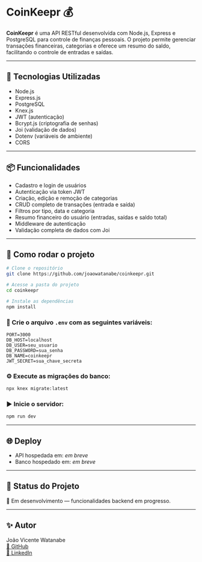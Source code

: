 # CoinKeepr 💰

**CoinKeepr** é uma API RESTful desenvolvida com Node.js, Express e PostgreSQL para controle de finanças pessoais. O projeto permite gerenciar transações financeiras, categorias e oferece um resumo do saldo, facilitando o controle de entradas e saídas.

---

## 🔧 Tecnologias Utilizadas

- Node.js
- Express.js
- PostgreSQL
- Knex.js
- JWT (autenticação)
- Bcrypt.js (criptografia de senhas)
- Joi (validação de dados)
- Dotenv (variáveis de ambiente)
- CORS

---

## 📦 Funcionalidades

- Cadastro e login de usuários
- Autenticação via token JWT
- Criação, edição e remoção de categorias
- CRUD completo de transações (entrada e saída)
- Filtros por tipo, data e categoria
- Resumo financeiro do usuário (entradas, saídas e saldo total)
- Middleware de autenticação
- Validação completa de dados com Joi

---

## 🚀 Como rodar o projeto

```bash
# Clone o repositório
git clone https://github.com/joaowatanabe/coinkeepr.git

# Acesse a pasta do projeto
cd coinkeepr

# Instale as dependências
npm install
```

### 📄 Crie o arquivo `.env` com as seguintes variáveis:

```env
PORT=3000
DB_HOST=localhost
DB_USER=seu_usuario
DB_PASSWORD=sua_senha
DB_NAME=coinkeepr
JWT_SECRET=sua_chave_secreta
```

### ⚙️ Execute as migrações do banco:

```bash
npx knex migrate:latest
```

### ▶️ Inicie o servidor:

```bash
npm run dev
```

---

## 🌐 Deploy

- API hospedada em: _em breve_
- Banco hospedado em: _em breve_

---

## 📌 Status do Projeto

🚧 Em desenvolvimento — funcionalidades backend em progresso.

---

## ✨ Autor

João Vicente Watanabe  
[🔗 GitHub](https://github.com/joaowatanabe)  
[🔗 LinkedIn](https://www.linkedin.com/in/joaowatanabe)
